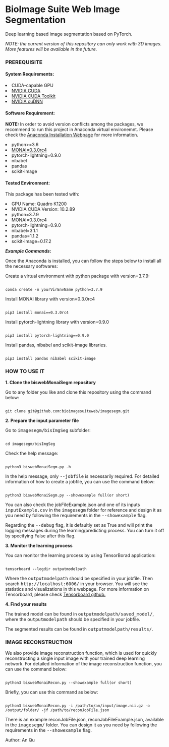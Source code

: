 <h1> BioImage Suite Web Image Segmentation</h1>
<p>Deep learning based image segmentation based on PyTorch. </p>

<p><I>NOTE: the current version of this repository can only work with 3D images. More features will be available in the future.</I> </p>




<h3>PREREQUISITE</h3>


<h4>System Requirements:</h4>
<li>CUDA-capable GPU</li>
<li><a href="https://docs.nvidia.com/cuda/cuda-quick-start-guide/index.html ">NVIDIA CUDA </a></li>
<li> <a href="https://developer.nvidia.com/CUDA-toolkit">NVIDIA CUDA Toolkit</a></li>
<li><a href="https://docs.nvidia.com/deeplearning/cudnn/install-guide/index.html">NVIDIA cuDNN</a></li>


<h4>Software Requirement:</h4>
<p><b>NOTE: </b> In order to avoid version conflicts among the packages, we recommend to run this project in Anaconda virtual environemnt. Please check the <a href="https://docs.anaconda.com/anaconda/install/"> Anaconda Installation Webpage</a> for more information.</p>
<li>python>=3.6</li> 
<li><a href="https://docs.monai.io/en/latest/installation.html">MONAI=0.3.0rc4</a></li>
<li>pytorch-lightning=0.9.0</li>
<li>nibabel</li> 
<li>pandas</li> 
<li>scikit-image</li>


<h4>Tested Environment:</h4>
<p>This package has been tested with:</p>
<li>GPU Name: Quadro K1200</li>
<li>NVIDIA CUDA Version: 10.2.89</li>
<li>python=3.7.9</li>
<li>MONAI=0.3.0rc4</li>
<li>pytorch-lightning=0.9.0</li>
<li>nibabel=3.1.1</li> 
<li>pandas=1.1.2</li> 
<li>scikit-image=0.17.2</li>


 <I><b>Example Commands:</b></I>
 <p>Once the Anaconda is installed, you can follow the steps below to install all the necessary softwares:</p>
 <p>Create a virtual environment with python package with version=3.7.9: </p>
<code>
conda create -n yourVirEnvName python=3.7.9
</code>
<p>Install MONAI library with version=0.3.0rc4</p>
<code>
pip3 install monai==0.3.0rc4
</code>
<p>Install pytorch-lightning library with version=0.9.0</p>
<code>
pip3 install pytorch-lightning==0.9.0
</code>
<p>Install pandas, nibabel and scikit-image libraries.</p>
<code>
pip3 install pandas nibabel scikit-image
</code>




<h3>HOW TO USE IT</h3>
<b>1. Clone the biswebMonaiSegm repository</b>
<p>Go to any folder you like and clone this repository using the command below:</p>
<code>
git clone git@github.com:bioimagesuiteweb/imagesegm.git
</code>

<b>2. Prepare the input parameter file</b>
<p>Go to <samp>imagesegm/bisImgSeg</samp> subfolder:</p>
<code>
cd imagesegm/bisImgSeg
</code>
<p>Check the help message:</p>
<code>
python3 biswebMonaiSegm.py -h
</code>

<p>In the help message, only <samp>--jobfile</samp> is necessarily required. For detailed information of how to create a jobfile, you can use the command below:</p>
<code>
python3 biswebMonaiSegm.py --showexample full(or short)
</code>

<p>You can also check the jobFileExample.json and one of its inputs <samp>inputExample.csv</samp> in the <samp>imagesegm</samp> folder for reference and design it as you need by following the requirements in the <samp>--showexample</samp> flag.</p>
<p>Regarding the <samp>--debug</samp> flag, it is defaultly set as True and will print the logging messages during the learning/predicting process. You can turn it off by specifying False after this flag.</p>

<b>3. Monitor the learning process</b>
<p>You can monitor the learning process by using TensorBorad application:</p>
<code>
tensorboard --logdir outputmodelpath
</code>

<p>Where the <samp>outputmodelpath</samp> should be specified in your jobfile. Then search <samp>http://localhost:6006/</samp> in your browser. You will see the statistics and visualizations in this webpage. For more information on Tensorboard, please check <a href="https://github.com/tensorflow/tensorboard">Tensorboard github.</a> </p>

<b>4. Find your results</b>
<p>The trained model can be found in <samp>outputmodelpath/saved_model/</samp>, where the <samp>outputmodelpath</samp> should be specified in your jobfile. </p>
<p>The segmented results can be found in <samp>outputmodelpath/results/</samp>.</p>


<h3>IMAGE RECONSTRUCTION</h3>
<p>We also provide image reconstruction function, which is used for quickly reconstructing a single input image with your trained deep learning network. For detailed information of the image reconstruction function, you can use the command below:</p>
<code>
python3 biswebMonaiRecon.py --showexample full(or short)
</code>

<p>Briefly, you can use this command as below:</p>
<code>
python3 biswebMonaiRecon.py -i /path/to/an/input/image.nii.gz -o /output/folder/ -jf /path/to/reconJobFile.json 
</code>

<p>There is an example reconJobFile.json, reconJobFileExample.json, available in the <samp>imagesegm/</samp> folder. You can design it as you need by following the requirements in the <samp>--showexample</samp> flag.</p>

<p>Author: An Qu</p>
